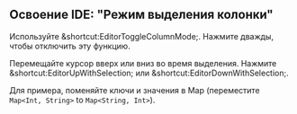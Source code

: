 ## Освоение IDE: "Режим выделения колонки"

Используйте <span class="shortcut">&shortcut:EditorToggleColumnMode;</span>.
Нажмите дважды, чтобы отключить эту функцию.

Перемещайте курсор вверх или вниз во время выделения.
Нажмите <span class="shortcut">&shortcut:EditorUpWithSelection;</span> или
<span class="shortcut">&shortcut:EditorDownWithSelection;</span>.

Для примера, поменяйте ключи и значения в Map (переместите `Map<Int, String>` to `Map<String, Int>`).